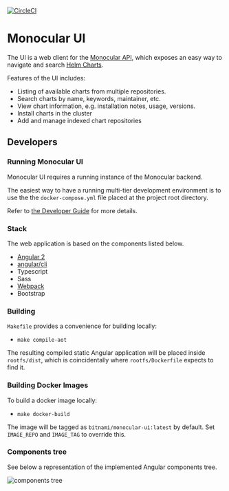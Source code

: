 [![CircleCI](https://circleci.com/gh/kubeapps/hub.svg?style=svg)](https://circleci.com/gh/kubeapps/hub)

# Monocular UI

The UI is a web client for the [Monocular
API](https://github.com/kubernetes-helm/monocular/tree/master/src/api), which exposes an easy way to
navigate and search [Helm Charts](https://github.com/kubernetes/charts).

Features of the UI includes:

* Listing of available charts from multiple repositories.
* Search charts by name, keywords, maintainer, etc.
* View chart information, e.g. installation notes, usage, versions.
* Install charts in the cluster
* Add and manage indexed chart repositories

## Developers

### Running Monocular UI

Monocular UI requires a running instance of the Monocular backend.

The easiest way to have a running multi-tier development environment is to use the the `docker-compose.yml` file placed at the project root directory.

Refer to [the Developer Guide](../../docs/development.md) for more details.

### Stack

The web application is based on the components listed below.

* [Angular 2](https://angular.io/)
* [angular/cli](https://github.com/angular/angular-cli)
* Typescript
* Sass
* [Webpack](https://webpack.github.io/)
* Bootstrap

### Building

`Makefile` provides a convenience for building locally:

- `make compile-aot`

The resulting compiled static Angular application will be placed inside `rootfs/dist`, which is coincidentally where `rootfs/Dockerfile` expects to find it.

### Building Docker Images

To build a docker image locally:

- `make docker-build`

The image will be tagged as `bitnami/monocular-ui:latest` by default. Set `IMAGE_REPO` and `IMAGE_TAG` to override this.

### Components tree

See below a representation of the implemented Angular components tree.

![components tree](https://cloud.githubusercontent.com/assets/24523/23182395/3ff0382a-f82d-11e6-9b64-2b8b0a9e45e9.png)
